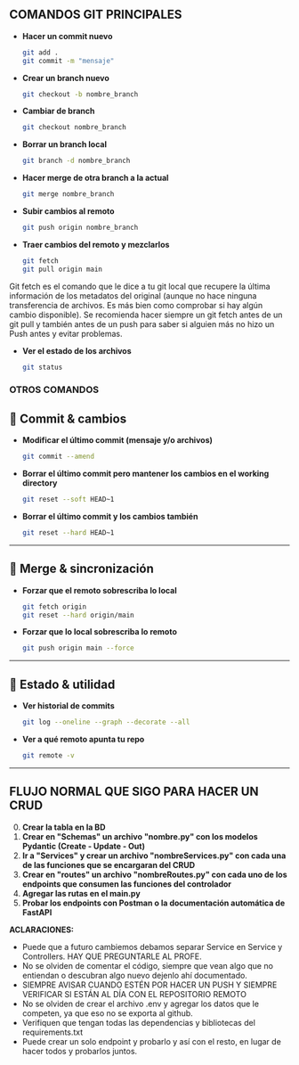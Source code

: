 ## COMANDOS GIT PRINCIPALES

* **Hacer un commit nuevo** 

  ```bash
  git add .
  git commit -m "mensaje"
  ```
* **Crear un branch nuevo**

  ```bash
  git checkout -b nombre_branch
  ```

* **Cambiar de branch**

  ```bash
  git checkout nombre_branch
  ```

* **Borrar un branch local**

  ```bash
  git branch -d nombre_branch
  ```

* **Hacer merge de otra branch a la actual**

  ```bash
  git merge nombre_branch
  ```

* **Subir cambios al remoto**

  ```bash
  git push origin nombre_branch
  ```

* **Traer cambios del remoto y mezclarlos**

  ```bash
  git fetch   
  git pull origin main
  ```
Git fetch es el comando que le dice a tu git local que recupere la última información de los metadatos del original (aunque no hace ninguna transferencia de archivos. Es más bien como comprobar si hay algún cambio disponible). 
Se recomienda hacer siempre un git fetch antes de un git pull y también antes de un push para saber si alguien más no hizo un Push antes y evitar problemas.

* **Ver el estado de los archivos**

  ```bash
  git status
  ```


### OTROS COMANDOS
## 🔹 **Commit & cambios**

* **Modificar el último commit (mensaje y/o archivos)**

  ```bash
  git commit --amend
  ```

* **Borrar el último commit pero mantener los cambios en el working directory**

  ```bash
  git reset --soft HEAD~1
  ```

* **Borrar el último commit y los cambios también**

  ```bash
  git reset --hard HEAD~1
  ```
---

## 🔹 **Merge & sincronización**

* **Forzar que el remoto sobrescriba lo local**

  ```bash
  git fetch origin
  git reset --hard origin/main
  ```

* **Forzar que lo local sobrescriba lo remoto** 

  ```bash
  git push origin main --force
  ```

---

## 🔹 **Estado & utilidad**


* **Ver historial de commits**

  ```bash
  git log --oneline --graph --decorate --all
  ```

* **Ver a qué remoto apunta tu repo**

  ```bash
  git remote -v
  ```

---

## FLUJO NORMAL QUE SIGO PARA HACER UN CRUD 
0)  **Crear la tabla en la BD**
1)  **Crear en "Schemas" un archivo "nombre.py" con los modelos Pydantic (Create - Update - Out)**
2)  **Ir a "Services" y crear un archivo "nombreServices.py" con cada una de las funciones que se encargaran del CRUD**
3)  **Crear en "routes" un archivo "nombreRoutes.py" con cada uno de los endpoints que consumen las funciones del controlador**
4)  **Agregar las rutas en el main.py**
5)  **Probar los endpoints con Postman o la documentación automática de FastAPI**

**ACLARACIONES:** 
* Puede que a futuro cambiemos debamos separar Service en Service y Controllers. HAY QUE PREGUNTARLE AL PROFE.
* No se olviden de comentar el código, siempre que vean algo que no entiendan o descubran algo nuevo dejenlo ahí documentado.
* SIEMPRE AVISAR CUANDO ESTÉN POR HACER UN PUSH Y SIEMPRE VERIFICAR SI ESTÁN AL DÍA CON EL REPOSITORIO REMOTO
* No se olviden de crear el archivo .env y agregar los datos que le competen, ya que eso no se exporta al github.
* Verifiquen que tengan todas las dependencias y bibliotecas del requirements.txt
* Puede crear un solo endpoint y probarlo y así con el resto, en lugar de hacer todos y probarlos juntos.
